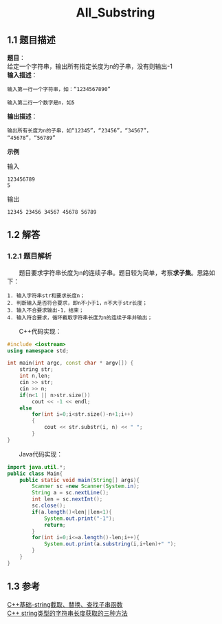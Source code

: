 # <center>All_Substring</center>  
## 1.1 题目描述
**题目**：  
给定一个字符串，输出所有指定长度为n的子串，没有则输出-1  
**输入描述**：
  
````
输入第一行一个字符串，如：“1234567890”

输入第二行一个数字是n，如5
````

**输出描述**：

````
输出所有长度为n的子串，如“12345”，“23456”，“34567”，
“45678”，“56789”
````
**示例** 
 
输入

````
123456789
5
````
输出

````
12345 23456 34567 45678 56789
````

## 1.2 解答
### 1.2.1 题目解析
&nbsp;&nbsp;&nbsp;&nbsp;&nbsp;&nbsp;&nbsp;题目要求字符串长度为n的连续子串。题目较为简单，考察**求子集**。思路如下：

````
1. 输入字符串str和要求长度n；
2. 判断输入是否符合要求，即n不小于1，n不大于str长度；
3. 输入不合要求输出-1，结束；
4. 输入符合要求，循环截取字符串长度为n的连续子串并输出；
````
&nbsp;&nbsp;&nbsp;&nbsp;&nbsp;&nbsp;&nbsp;C++代码实现：

````c++
#include <iostream>
using namespace std;

int main(int argc, const char * argv[]) {
    string str;
    int n,len;
    cin >> str;
    cin >> n;
    if(n<1 || n>str.size())
        cout << -1 << endl; 
    else
        for(int i=0;i<str.size()-n+1;i++)
        {
            cout << str.substr(i, n) << " ";
        }
​}
````

&nbsp;&nbsp;&nbsp;&nbsp;&nbsp;&nbsp;&nbsp;Java代码实现：

````java
import java.util.*;
public class Main{
    public static void main(String[] args){
        Scanner sc =new Scanner(System.in);
        String a = sc.nextLine();
        int len = sc.nextInt();
        sc.close();
        if(a.length()<len||len<1){
            System.out.print("-1");
            return;
        }
        for(int i=0;i<=a.length()-len;i++){
            System.out.print(a.substring(i,i+len)+" ");
        }
    }
}
````
## 1.3 参考
[C++基础-string截取、替换、查找子串函数](https://www.cnblogs.com/catgatp/p/6407788.html)  
[C++ string类型的字符串长度获取的三种方法](https://blog.csdn.net/fanyun_01/article/details/79122843)  
